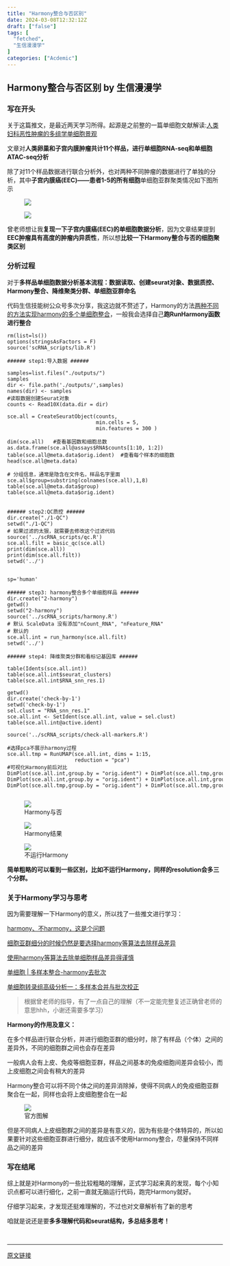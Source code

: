 ```yaml
---
title: "Harmony整合与否区别"
date: 2024-03-08T12:32:12Z
draft: ["false"]
tags: [
  "fetched",
  "生信漫漫学"
]
categories: ["Acdemic"]
---
```

Harmony整合与否区别 by 生信漫漫学
------
<div><section data-tool="mdnice编辑器" data-website="https://www.mdnice.com"><h3 data-tool="mdnice编辑器"><span></span><span></span><span>写在开头</span><span></span></h3><p data-tool="mdnice编辑器">关于这篇推文，是最近两天学习所得。起源是之前整的一篇单细胞文献解读:<a href="https://mp.weixin.qq.com/s?__biz=MzI1Njk4ODE0MQ==&amp;mid=2247520157&amp;idx=1&amp;sn=36b8ec02f5bf6f6b0eb296a62234a93a&amp;scene=21#wechat_redirect" data-linktype="2">人类妇科恶性肿瘤的多组学单细胞景观</a></p><p data-tool="mdnice编辑器">文章对<strong>人类卵巢和子宫内膜肿瘤共计11个样品，进行单细胞RNA-seq和单细胞ATAC-seq分析</strong></p><p data-tool="mdnice编辑器">除了对11个样品数据进行联合分析外，也对两种不同肿瘤的数据进行了单独的分析，其中<strong>子宫内膜癌(EEC)——患者1-5的所有细胞</strong>单细胞亚群聚类情况如下图所示</p><figure data-tool="mdnice编辑器"><img data-imgfileid="100002906" data-ratio="0.5208333333333334" data-src="https://mmbiz.qpic.cn/sz_mmbiz_png/icQem1PXnP9b0icRUfPb9Dn50l3p5r86d6iaJJoOIhIatZWDyD2y8PuCvIXQPNhMDfKLcqj9gq4zjOiaUleGbo5iahg/640?wx_fmt=png&amp;from=appmsg" data-type="png" data-w="720" src="https://mmbiz.qpic.cn/sz_mmbiz_png/icQem1PXnP9b0icRUfPb9Dn50l3p5r86d6iaJJoOIhIatZWDyD2y8PuCvIXQPNhMDfKLcqj9gq4zjOiaUleGbo5iahg/640?wx_fmt=png&amp;from=appmsg"></figure><figure data-tool="mdnice编辑器"><img data-imgfileid="100002907" data-ratio="0.5183673469387755" data-src="https://mmbiz.qpic.cn/sz_mmbiz_png/icQem1PXnP9b0icRUfPb9Dn50l3p5r86d6ITVwhBibESic7uLW8iaaCYPo40sAwpC2jH8liaeY1W4y4HAXbhJk6tLODg/640?wx_fmt=png&amp;from=appmsg" data-type="png" data-w="735" src="https://mmbiz.qpic.cn/sz_mmbiz_png/icQem1PXnP9b0icRUfPb9Dn50l3p5r86d6ITVwhBibESic7uLW8iaaCYPo40sAwpC2jH8liaeY1W4y4HAXbhJk6tLODg/640?wx_fmt=png&amp;from=appmsg"></figure><p data-tool="mdnice编辑器">曾老师想让我<strong>复现一下子宫内膜癌(EEC)的单细胞数据分析</strong>，因为文章结果提到<strong>EEC肿瘤具有高度的肿瘤内异质性</strong>，所以想<strong>比较一下Harmony整合与否的细胞聚类区别</strong></p><h3 data-tool="mdnice编辑器"><span></span><span></span><span>分析过程</span><span></span></h3><p data-tool="mdnice编辑器">对于<strong>多样品单细胞数据分析基本流程：数据读取、创建seurat对象、数据质控、Harmony整合、降维聚类分群、单细胞亚群命名</strong></p><p data-tool="mdnice编辑器">代码生信技能树公众号多次分享，我这边就不赘述了，Harmony的方法<a href="https://mp.weixin.qq.com/s?__biz=MzAxMDkxODM1Ng==&amp;mid=2247527744&amp;idx=1&amp;sn=f94fa8404079c98a8d8df34870ac6a2c&amp;scene=21#wechat_redirect" data-linktype="2">两种不同的方法实现harmony的多个单细胞整合</a>，一般我会选择自己<strong>跑RunHarmony函数进行整合</strong></p><pre data-tool="mdnice编辑器"><span></span><code>rm(list=ls())<br>options(stringsAsFactors = F) <br><span>source</span>(<span>'scRNA_scripts/lib.R'</span>)<br><br><span>###### step1:导入数据 ######   </span><br><br>samples=list.files(<span>"./outputs/"</span>)<br>samples<br>dir &lt;- file.path(<span>'./outputs/'</span>,samples)<br>names(dir) &lt;- samples<br><span>#读取数据创建Seurat对象</span><br>counts &lt;- Read10X(data.dir = dir)<br><br>sce.all = CreateSeuratObject(counts,<br>                             min.cells = 5,<br>                             min.features = 300 )<br><br>dim(sce.all)   <span>#查看基因数和细胞总数</span><br>as.data.frame(sce.all@assays<span>$RNA</span><span>$counts</span>[1:10, 1:2])<br>table(sce.all@meta.data<span>$orig</span>.ident)  <span>#查看每个样本的细胞数</span><br>head(sce.all@meta.data)<br><br><span># 分组信息，通常是隐含在文件名，样品名字里面</span><br>sce.all<span>$group</span>=substring(colnames(sce.all),1,8)<br>table(sce.all@meta.data<span>$group</span>)<br>table(sce.all@meta.data<span>$orig</span>.ident)<br><br><br><span>###### step2:QC质控 ######</span><br>dir.create(<span>"./1-QC"</span>)<br>setwd(<span>"./1-QC"</span>)<br><span># 如果过滤的太狠，就需要去修改这个过滤代码</span><br><span>source</span>(<span>'../scRNA_scripts/qc.R'</span>)<br>sce.all.filt = basic_qc(sce.all)<br><span>print</span>(dim(sce.all))<br><span>print</span>(dim(sce.all.filt))<br>setwd(<span>'../'</span>)<br><br><br>sp=<span>'human'</span><br><br><span>###### step3: harmony整合多个单细胞样品 ######</span><br>dir.create(<span>"2-harmony"</span>)<br>getwd()<br>setwd(<span>"2-harmony"</span>)<br><span>source</span>(<span>'../scRNA_scripts/harmony.R'</span>)<br><span># 默认 ScaleData 没有添加"nCount_RNA", "nFeature_RNA"</span><br><span># 默认的</span><br>sce.all.int = run_harmony(sce.all.filt)<br>setwd(<span>'../'</span>)<br><br><span>###### step4: 降维聚类分群和看标记基因库 ######</span><br><br>table(Idents(sce.all.int))<br>table(sce.all.int<span>$seurat_clusters</span>)<br>table(sce.all.int<span>$RNA_snn_res</span>.1) <br><br>getwd()<br>dir.create(<span>'check-by-1'</span>)<br>setwd(<span>'check-by-1'</span>)<br>sel.clust = <span>"RNA_snn_res.1"</span><br>sce.all.int &lt;- SetIdent(sce.all.int, value = sel.clust)<br>table(sce.all.int@active.ident) <br><br><span>source</span>(<span>'../scRNA_scripts/check-all-markers.R'</span>)<br><br><span>#选择pca不展示harmony过程</span><br>sce.all.tmp = RunUMAP(sce.all.int, dims = 1:15, <br>                      reduction = <span>"pca"</span>)<br><span>#可视化Harmony前后对比</span><br>DimPlot(sce.all.int,group.by = <span>"orig.ident"</span>) + DimPlot(sce.all.tmp,group.by = <span>"orig.ident"</span>)<br>DimPlot(sce.all.int,group.by = <span>"orig.ident"</span>) + DimPlot(sce.all.int,group.by = <span>"seurat_clusters"</span>) <br>DimPlot(sce.all.tmp,group.by = <span>"orig.ident"</span>) + DimPlot(sce.all.tmp,group.by = <span>"seurat_clusters"</span>)<br><br></code></pre><figure data-tool="mdnice编辑器"><img data-imgfileid="100002909" data-ratio="0.7284991568296796" data-src="https://mmbiz.qpic.cn/sz_mmbiz_png/icQem1PXnP9b0icRUfPb9Dn50l3p5r86d6N5icJNOWd9gX0fhEqsYnRlvzPwsVlGqkM78vGSs3QGAMZWHM7NAhjDQ/640?wx_fmt=png&amp;from=appmsg" data-type="png" data-w="1779" src="https://mmbiz.qpic.cn/sz_mmbiz_png/icQem1PXnP9b0icRUfPb9Dn50l3p5r86d6N5icJNOWd9gX0fhEqsYnRlvzPwsVlGqkM78vGSs3QGAMZWHM7NAhjDQ/640?wx_fmt=png&amp;from=appmsg"><figcaption>Harmony与否</figcaption></figure><figure data-tool="mdnice编辑器"><img data-imgfileid="100002910" data-ratio="0.6220886551465064" data-src="https://mmbiz.qpic.cn/sz_mmbiz_png/icQem1PXnP9b0icRUfPb9Dn50l3p5r86d6TWCrJrEQMNEo4xUU5dFia3xrkiaw1tb1tXQW9B3pms4F3jaq52BhWicGw/640?wx_fmt=png&amp;from=appmsg" data-type="png" data-w="1331" src="https://mmbiz.qpic.cn/sz_mmbiz_png/icQem1PXnP9b0icRUfPb9Dn50l3p5r86d6TWCrJrEQMNEo4xUU5dFia3xrkiaw1tb1tXQW9B3pms4F3jaq52BhWicGw/640?wx_fmt=png&amp;from=appmsg"><figcaption>Harmony结果</figcaption></figure><figure data-tool="mdnice编辑器"><img data-imgfileid="100002908" data-ratio="0.6164179104477612" data-src="https://mmbiz.qpic.cn/sz_mmbiz_png/icQem1PXnP9b0icRUfPb9Dn50l3p5r86d6SibiaDg0XpuBS8m4D3MCbl6GcK8l5CqfC4EfHvMjtkPWicTohfouVVBEQ/640?wx_fmt=png&amp;from=appmsg" data-type="png" data-w="1340" src="https://mmbiz.qpic.cn/sz_mmbiz_png/icQem1PXnP9b0icRUfPb9Dn50l3p5r86d6SibiaDg0XpuBS8m4D3MCbl6GcK8l5CqfC4EfHvMjtkPWicTohfouVVBEQ/640?wx_fmt=png&amp;from=appmsg"><figcaption>不运行Harmony</figcaption></figure><p data-tool="mdnice编辑器"><strong>简单粗略的可以看到一些区别，比如不运行Harmony，同样的resolution会多三个分群。</strong></p><h3 data-tool="mdnice编辑器"><span></span><span></span><span>关于Harmony学习与思考</span><span></span></h3><p data-tool="mdnice编辑器">因为需要理解一下Harmony的意义，所以找了一些推文进行学习：</p><p data-tool="mdnice编辑器"><a href="https://mp.weixin.qq.com/s?__biz=MzI1Njk4ODE0MQ==&amp;mid=2247515454&amp;idx=1&amp;sn=9baf3f82940d8cb2685bc140122fb686&amp;scene=21#wechat_redirect" data-linktype="2">harmony、不harmony，这是个问题</a></p><p data-tool="mdnice编辑器"><a href="https://mp.weixin.qq.com/s?__biz=MzAxMDkxODM1Ng==&amp;mid=2247504115&amp;idx=1&amp;sn=b6a7bc2e6e2298db1f7313e84d124f04&amp;scene=21#wechat_redirect" data-linktype="2">细胞亚群细分的时候仍然是要选择harmony等算法去除样品差异</a></p><p data-tool="mdnice编辑器"><a href="https://mp.weixin.qq.com/s?__biz=MzAxMDkxODM1Ng==&amp;mid=2247504128&amp;idx=2&amp;sn=d58835f55a32b328b4a31f5d3164979e&amp;scene=21#wechat_redirect" data-linktype="2">使用harmony等算法去除单细胞样品差异得谨慎</a></p><p data-tool="mdnice编辑器"><a href="https://mp.weixin.qq.com/s?__biz=Mzg2MTExNTkwNA==&amp;mid=2247521267&amp;idx=1&amp;sn=ab263c62c19c08c21197475bdee2317e&amp;scene=21#wechat_redirect" data-linktype="2">单细胞 | 多样本整合-harmony去批次</a></p><p data-tool="mdnice编辑器"><a href="https://mp.weixin.qq.com/s?__biz=MzIyMzMwNDQ2MA==&amp;mid=2247483819&amp;idx=1&amp;sn=a00ca8b3aeb62246b28f4d362a44e349&amp;scene=21#wechat_redirect" data-linktype="2">单细胞转录组高级分析一：多样本合并与批次校正</a></p><blockquote data-tool="mdnice编辑器"><span></span><p>根据曾老师的指导，有了一点自己的理解（不一定能完整复述正确曾老师的意思hhh，小谢还需要多学习）</p></blockquote><p data-tool="mdnice编辑器"><strong>Harmony的作用及意义：</strong></p><p data-tool="mdnice编辑器">在多个样品进行联合分析，并进行细胞亚群的细分时，除了有样品（个体）之间的差异外，不同的细胞群之间也会存在差异</p><p data-tool="mdnice编辑器">一般病人会有上皮、免疫等细胞亚群，样品之间基本的免疫细胞间差异会较小，而上皮细胞之间会有稍大的差异</p><p data-tool="mdnice编辑器">Harmony整合可以将不同个体之间的差异消除掉，使得不同病人的免疫细胞亚群聚合在一起，同样也会将上皮细胞整合在一起</p><figure data-tool="mdnice编辑器"><img data-imgfileid="100002915" data-ratio="0.38333333333333336" data-src="https://mmbiz.qpic.cn/sz_mmbiz_png/icQem1PXnP9b0icRUfPb9Dn50l3p5r86d6vSjUBb90CeJm5kIV02olJq0Wzg0AuS2FzGcgTlbdgnVWhbFLaJkcsA/640?wx_fmt=png&amp;from=appmsg" data-type="png" data-w="1080" src="https://mmbiz.qpic.cn/sz_mmbiz_png/icQem1PXnP9b0icRUfPb9Dn50l3p5r86d6vSjUBb90CeJm5kIV02olJq0Wzg0AuS2FzGcgTlbdgnVWhbFLaJkcsA/640?wx_fmt=png&amp;from=appmsg"><figcaption>官方图解</figcaption></figure><p data-tool="mdnice编辑器">但是不同病人上皮细胞群之间的差异是有意义的，因为有些是个体特异的，所以如果要针对这些细胞亚群进行细分，就应该不使用Harmony整合，尽量保持不同样品之间的差异</p><h3 data-tool="mdnice编辑器"><span></span><span></span><span>写在结尾</span><span></span></h3><p data-tool="mdnice编辑器">综上就是对Harmony的一些比较粗略的理解，正式学习起来真的发现，每个小知识点都可以进行细化，之前一直就无脑运行代码，跑完Harmony就好。</p><p data-tool="mdnice编辑器">仔细学习起来，才发现还挺难理解的，不过也对文章解析有了新的思考</p><p data-tool="mdnice编辑器">咱就是说还是要<strong>多多理解代码和seurat结构，多总结多思考！</strong></p></section><p><br></p><p><mp-style-type data-value="3"></mp-style-type></p></div>  
<hr>
<a href="https://mp.weixin.qq.com/s/Va7yOSMnYtSA3sGDxIilxA",target="_blank" rel="noopener noreferrer">原文链接</a>
